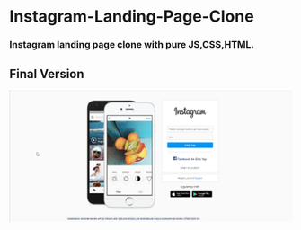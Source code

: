 # Instagram-Landing-Page-Clone
### Instagram landing page clone with pure JS,CSS,HTML.
## Final Version
<img src="./assets/finalised.png" alt="screen-shot" />
